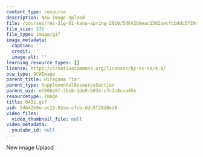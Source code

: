 ```yaml
---
content_type: resource
description: New image Uplaod
file: /courses/res-21g-01-kana-spring-2010/5d642b9eac1502aecfcbddc5f29d8ed8_0431.gif
file_size: 376
file_type: image/gif
image_metadata:
  caption: ''
  credit: ''
  image-alt: ''
learning_resource_types: []
license: https://creativecommons.org/licenses/by-nc-sa/4.0/
ocw_type: OCWImage
parent_title: Hiragana "ta"
parent_type: SupplementalResourceSection
parent_uid: e590bb9f-3bc6-1de9-b034-c7c3c8cca45e
resourcetype: Image
title: 0431.gif
uid: 5d642b9e-ac15-02ae-cfcb-ddc5f29d8ed8
video_files:
  video_thumbnail_file: null
video_metadata:
  youtube_id: null
---
```

New image Uplaod